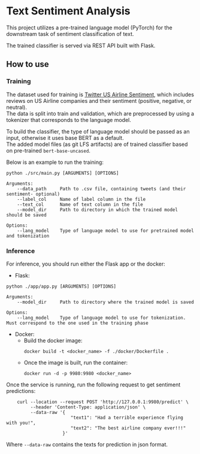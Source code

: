 # Text Sentiment Analysis

This project utilizes a pre-trained language model (PyTorch) for the downstream task of sentiment classification of text.<br>

The trained classifier is served via REST API built with Flask.<br>

## How to use
### Training

The dataset used for training is [Twitter US Airline Sentiment](https://www.kaggle.com/datasets/crowdflower/twitter-airline-sentiment),
which includes reviews on US Airline companies and their sentiment (positive, negative, or neutral).<br>
The data is split into train and validation, which are preprocessed by using a tokenizer that corresponds to the language model.<br>

To build the classifier, the type of language model should be passed as an input, otherwise it uses base BERT as a default.<br>
The added model files (as git LFS artifacts) are of trained classifier based on pre-trained `bert-base-uncased`.<br>

Below is an example to run the training:

```commandline
python ./src/main.py [ARGUMENTS] [OPTIONS]

Arguments:
    --data_path     Path to .csv file, containing tweets (and their sentiment- optional)
    --label_col     Name of label column in the file
    --text_col      Name of text column in the file
    --model_dir     Path to directory in which the trained model should be saved

Options:
    --lang_model    Type of language model to use for pretrained model and tokenization
```

### Inference
For inference, you should run either the Flask app or the docker: <br>
- Flask:
```commandline
python ./app/app.py [ARGUMENTS] [OPTIONS]

Arguments:
    --model_dir     Path to directory where the trained model is saved

Options:
    --lang_model    Type of language model to use for tokenization. Must correspond to the one used in the training phase
```

- Docker:
  - Build the docker image:
    ```commandline
    docker build -t <docker_name> -f ./docker/Dockerfile .
    ```
  - Once the image is built, run the container:
    ```commandline
    docker run -d -p 9980:9980 <docker_name>
    ```
Once the service is running, run the following request to get sentiment predictions:
```commandline
    curl --location --request POST 'http://127.0.0.1:9980/predict' \
         --header 'Content-Type: application/json' \
         --data-raw '{
                        "text1": "Had a terrible experience flying with you!",
                        "text2": "The best airline company ever!!!"
                     }'
```
Where `--data-raw` contains the texts for prediction in json format.





